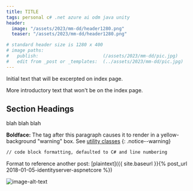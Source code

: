 ```yaml
---
title: TITLE
tags: personal c# .net azure ai odm java unity
header:
  image: "/assets/2023/mm-dd/header1280.png"
  teaser: "/assets/2023/mm-dd/header1280.png"

# standard header size is 1280 x 400
# image paths:
#   publish:                        (/assets/2023/mm-dd/pic.jpg)
#   edit from _post or _templates:  (../assets/2023/mm-dd/pic.jpg)
---
```


Initial text that will be excerpted on index page.

<!--more-->

More introductory text that won't be on the index page.

## Section Headings

blah blah blah

**Boldface:** The tag after this paragraph causes it to render in a yellow-background "warning" box. See [utility classes](https://mmistakes.github.io/minimal-mistakes/docs/utility-classes/)
{: .notice--warning}

```html
// code block formatting, defaulted to C# and line numbering
```

Format to reference another post:
[plaintext]({{ site.baseurl }}{% post_url 2018-01-05-identityserver-aspnetcore %})

![image-alt-text](../assets/2023/mm-dd/foo.jpg)

